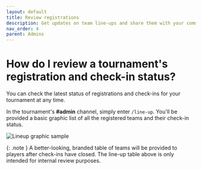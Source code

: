 ```yaml
---
layout: default
title: Review registrations
description: Get updates on team line-ups and share them with your community
nav_order: 4
parent: Admins
---
```


# How do I review a tournament's registration and check-in status?

You can check the latest status of registrations and check-ins for your tournament at any time.

In the tournament's **#admin** channel, simply enter `/line-up`. You'll be provided a basic graphic list of all the registered teams and their check-in status.

![Lineup graphic sample](/docs/images/line-up.png)

{: .note }
A better-looking, branded table of teams will be provided to players after check-ins have closed. The line-up table above is only intended for internal review purposes.
